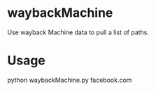 # waybackMachine

Use wayback Machine data to pull a list of paths.

# Usage

python waybackMachine.py facebook.com
